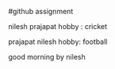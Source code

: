 #github assignment

nilesh prajapat
hobby : cricket

prajapat nilesh
hobby: football

good morning by nilesh 